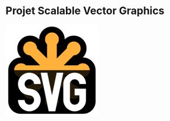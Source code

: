 Projet Scalable Vector Graphics
================================================================================

<img src="images/svg-logo.svg" width="50%" />